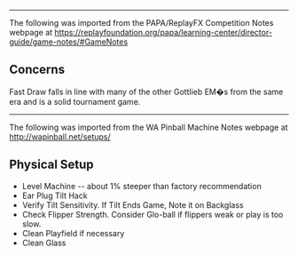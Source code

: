 ***
The following was imported from the PAPA/ReplayFX Competition Notes webpage at https://replayfoundation.org/papa/learning-center/director-guide/game-notes/#GameNotes
## Concerns
            
Fast Draw falls in line with many of the other Gottlieb EM�s from the same era and is a solid tournament game.
***
The following was imported from the WA Pinball Machine Notes webpage at http://wapinball.net/setups/
## Physical Setup
-   Level Machine -- about 1% steeper than factory recommendation
-   Ear Plug Tilt Hack
-   Verify Tilt Sensitivity. If Tilt Ends Game, Note it on Backglass
-   Check Flipper Strength. Consider Glo-ball if flippers weak or play is too slow.
-   Clean Playfield if necessary
-   Clean Glass
